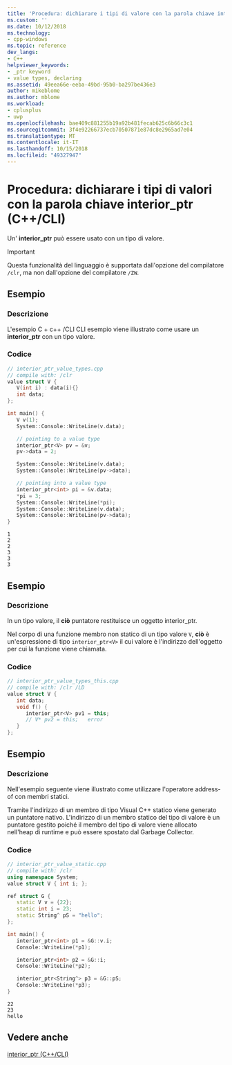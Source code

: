 ```yaml
---
title: 'Procedura: dichiarare i tipi di valore con la parola chiave interior_ptr (C + + / CLI) | Microsoft Docs'
ms.custom: ''
ms.date: 10/12/2018
ms.technology:
- cpp-windows
ms.topic: reference
dev_langs:
- C++
helpviewer_keywords:
- _ptr keyword
- value types, declaring
ms.assetid: 49eea66e-eeba-49bd-95b0-ba297be436e3
author: mikeblome
ms.author: mblome
ms.workload:
- cplusplus
- uwp
ms.openlocfilehash: bae409c881255b19a92b481fecab625c6b66c3c1
ms.sourcegitcommit: 3f4e92266737ecb70507871e87dc8e2965ad7e04
ms.translationtype: MT
ms.contentlocale: it-IT
ms.lasthandoff: 10/15/2018
ms.locfileid: "49327947"
---
```

# <a name="how-to-declare-value-types-with-the-interiorptr-keyword-ccli"></a>Procedura: dichiarare i tipi di valori con la parola chiave interior_ptr (C++/CLI)

Un' **interior_ptr** può essere usato con un tipo di valore.

> [!IMPORTANT]
> Questa funzionalità del linguaggio è supportata dall'opzione del compilatore `/clr`, ma non dall'opzione del compilatore `/ZW`.

## <a name="example"></a>Esempio

### <a name="description"></a>Descrizione

L'esempio C + c++ /CLI CLI esempio viene illustrato come usare un **interior_ptr** con un tipo valore.

### <a name="code"></a>Codice

```cpp
// interior_ptr_value_types.cpp
// compile with: /clr
value struct V {
   V(int i) : data(i){}
   int data;
};

int main() {
   V v(1);
   System::Console::WriteLine(v.data);

   // pointing to a value type
   interior_ptr<V> pv = &v;
   pv->data = 2;

   System::Console::WriteLine(v.data);
   System::Console::WriteLine(pv->data);

   // pointing into a value type
   interior_ptr<int> pi = &v.data;
   *pi = 3;
   System::Console::WriteLine(*pi);
   System::Console::WriteLine(v.data);
   System::Console::WriteLine(pv->data);
}
```

```Output
1
2
2
3
3
3
```

## <a name="example"></a>Esempio

### <a name="description"></a>Descrizione

In un tipo valore, il **ciò** puntatore restituisce un oggetto interior_ptr.

Nel corpo di una funzione membro non statico di un tipo valore `V`, **ciò** è un'espressione di tipo `interior_ptr<V>` il cui valore è l'indirizzo dell'oggetto per cui la funzione viene chiamata.

### <a name="code"></a>Codice

```cpp
// interior_ptr_value_types_this.cpp
// compile with: /clr /LD
value struct V {
   int data;
   void f() {
      interior_ptr<V> pv1 = this;
      // V* pv2 = this;   error
   }
};
```

## <a name="example"></a>Esempio

### <a name="description"></a>Descrizione

Nell'esempio seguente viene illustrato come utilizzare l'operatore address-of con membri statici.

Tramite l'indirizzo di un membro di tipo Visual C++ statico viene generato un puntatore nativo.  L'indirizzo di un membro statico del tipo di valore è un puntatore gestito poiché il membro del tipo di valore viene allocato nell'heap di runtime e può essere spostato dal Garbage Collector.

### <a name="code"></a>Codice

```cpp
// interior_ptr_value_static.cpp
// compile with: /clr
using namespace System;
value struct V { int i; };

ref struct G {
   static V v = {22};
   static int i = 23;
   static String^ pS = "hello";
};

int main() {
   interior_ptr<int> p1 = &G::v.i;
   Console::WriteLine(*p1);

   interior_ptr<int> p2 = &G::i;
   Console::WriteLine(*p2);

   interior_ptr<String^> p3 = &G::pS;
   Console::WriteLine(*p3);
}
```

```Output 
22
23
hello
```

## <a name="see-also"></a>Vedere anche

[interior_ptr (C++/CLI)](../windows/interior-ptr-cpp-cli.md)